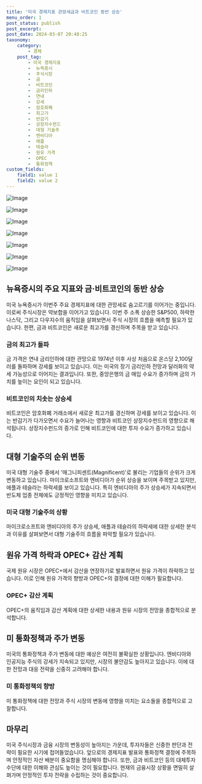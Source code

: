 ```yaml
---
title: '미국 경제지표 관망세금과 비트코인 동반 상승'
menu_order: 1
post_status: publish
post_excerpt: 
post_date: 2024-03-07 20:48:25
taxonomy:
    category:
        - 경제
    post_tag:
        - 미국 경제지표
        -  뉴욕증시
        -  주식시장
        -  금
        -  비트코인
        -  금리인하
        -  연내
        -  강세
        -  암호화폐
        -  최고가
        -  반감기
        -  상장지수펀드
        -  대형 기술주
        -  엔비디아
        -  애플
        -  테슬라
        -  원유 가격
        -  OPEC
        -  통화정책
custom_fields:
    field1: value 1
    field2: value 2
---
```


![Image](https://imgnews.pstatic.net/image/215/2024/03/05/A202403050034_1_20240305084601399.jpg?type=w647)

![Image](https://imgnews.pstatic.net/image/215/2024/03/05/A202403050034_2_20240305084601402.jpg?type=w647)

![Image](https://imgnews.pstatic.net/image/215/2024/03/05/A202403050034_3_20240305084601406.jpg?type=w647)

![Image](https://imgnews.pstatic.net/image/215/2024/03/05/A202403050034_4_20240305084601409.jpg?type=w647)

![Image](https://imgnews.pstatic.net/image/215/2024/03/05/A202403050034_5_20240305084601412.jpg?type=w647)

![Image](https://imgnews.pstatic.net/image/215/2024/03/05/A202403050034_6_20240305084601415.jpg?type=w647)

![Image](https://imgnews.pstatic.net/image/215/2024/03/05/A202403050034_7_20240305084601419.jpg?type=w647)

## 뉴욕증시의 주요 지표와 금·비트코인의 동반 상승
미국 뉴욕증시가 이번주 주요 경제지표에 대한 관망세로 숨고르기를 이어가는 중입니다. 이로써 주식시장은 약보합을 이어가고 있습니다. 이번 주 소폭 상승한 S&P500, 하락한 나스닥, 그리고 다우지수의 움직임을 살펴보면서 주식 시장의 흐름을 예측할 필요가 있습니다. 한편, 금과 비트코인은 새로운 최고가를 경신하며 주목을 받고 있습니다. 
### 금의 최고가 돌파
금 가격은 연내 금리인하에 대한 관망으로 1974년 이후 사상 처음으로 온스당 2,100달러를 돌파하며 강세를 보이고 있습니다. 이는 미국의 장기 금리인하 전망과 달러화의 약세 가능성으로 이어지는 결과입니다. 또한, 중앙은행의 금 매입 수요가 증가하며 금의 가치를 높이는 요인이 되고 있습니다.
### 비트코인의 치솟는 상승세
비트코인은 암호화폐 거래소에서 새로운 최고가를 경신하며 강세를 보이고 있습니다. 이는 반감기가 다가오면서 수요가 늘어나는 영향과 비트코인 상장지수펀드의 영향으로 해석됩니다. 상장지수펀드의 증가로 인해 비트코인에 대한 투자 수요가 증가하고 있습니다.
## 대형 기술주의 순위 변동
미국 대형 기술주 중에서 '매그니피센트(Magnificent)'로 불리는 기업들의 순위가 크게 변동하고 있습니다. 마이크로소프트와 엔비디아가 순위 상승을 보이며 주목받고 있지만, 애플과 테슬라는 하락세를 보이고 있습니다. 특히 엔비디아의 주가 상승세가 지속되면서 반도체 업종 전체에도 긍정적인 영향을 미치고 있습니다.
### 미국 대형 기술주의 상황
마이크로소프트와 엔비디아의 주가 상승세, 애플과 테슬라의 하락세에 대한 상세한 분석과 이유를 살펴보면서 대형 기술주의 흐름을 파악할 필요가 있습니다.
## 원유 가격 하락과 OPEC+ 감산 계획
국제 원유 시장은 OPEC+에서 감산을 연장하기로 발표하면서 원유 가격이 하락하고 있습니다. 이로 인해 원유 가격의 향방과 OPEC+의 결정에 대한 이해가 필요합니다.
### OPEC+ 감산 계획
OPEC+의 움직임과 감산 계획에 대한 상세한 내용과 원유 시장의 전망을 종합적으로 분석합니다.
## 미 통화정책과 주가 변동
미국의 통화정책과 주가 변동에 대한 예상은 여전히 불확실한 상황입니다. 엔비디아와 인공지능 주식의 강세가 지속되고 있지만, 시장의 불안감도 높아지고 있습니다. 이에 대한 전망과 대응 전략을 신중히 고려해야 합니다.
### 미 통화정책의 향방
미 통화정책에 대한 전망과 주식 시장의 변동에 영향을 미치는 요소들을 종합적으로 고찰합니다.
## 마무리
미국 주식시장과 금융 시장의 변동성이 높아지는 가운데, 투자자들은 신중한 판단과 전략이 필요한 시기에 접어들었습니다. 앞으로의 경제지표 발표와 통화정책 결정에 주목하며 안정적인 자산 배분이 중요함을 명심해야 합니다. 또한, 금과 비트코인 등의 대체투자 수단에 대한 이해와 관심도 높이는 것이 필요합니다. 현재의 금융시장 상황을 면밀히 살펴가며 안정적인 투자 전략을 수립하는 것이 중요합니다.
